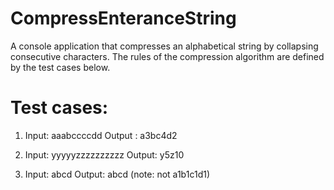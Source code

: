 # CompressEnteranceString
A console application that compresses an alphabetical string by collapsing consecutive characters. The rules of the compression algorithm are defined by the test cases below.

# Test cases:
1. Input: aaabccccdd
Output : a3bc4d2

2. Input: yyyyyzzzzzzzzzz
Output: y5z10

3. Input: abcd
Output: abcd (note: not a1b1c1d1)
